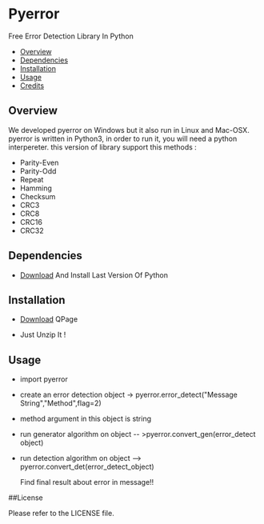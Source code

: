 # Pyerror   

Free Error Detection Library In Python




- [Overview](#overview)
- [Dependencies](#dependencies)
- [Installation](#installation)
- [Usage](#usage)
- [Credits](#credits)


## Overview

We developed pyerror on Windows but it also run in Linux and Mac-OSX.
pyerror is written in Python3, in order to run it, you will need a python interpereter.
this version of library support this methods :

- Parity-Even
- Parity-Odd
- Repeat
- Hamming
- Checksum
- CRC3
- CRC8
- CRC16
- CRC32



## Dependencies

- [Download](https://www.python.org/downloads/) And Install Last Version Of Python 

## Installation

- [Download](https://github.com/sepandhaghighi/error_detect/archive/v1.0.zip) QPage

- Just Unzip It !

## Usage

- import pyerror

- create an error detection object -> pyerror.error_detect("Message String","Method",flag=2)
* method argument in this object is string

- run generator algorithm on object -- >pyerror.convert_gen(error_detect object)

- run detection algorithm on object --> pyerror.convert_det(error_detect_object)


  Find final result about error in message!!



##License

Please refer to the LICENSE file.

